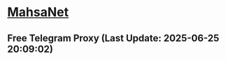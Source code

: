 
# [MahsaNet](https://t.me/mahsa_net)
## Free Telegram Proxy (Last Update: 2025-06-25 20:09:02)

    